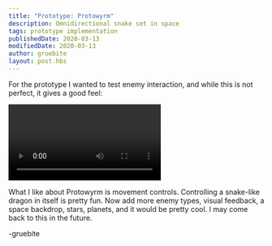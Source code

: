 ```yaml
---
title: "Prototype: Protowyrm"
description: Omnidirectional snake set in space
tags: prototype implementation
publishedDate: 2020-03-13
modifiedDate: 2020-03-13
author: gruebite
layout: post.hbs
---
```


For the prototype I wanted to test enemy interaction, and while this is not perfect, it gives a good feel:

<video controls>
<source src="/assets/2020/03/protowyrm.webm" type="video/ogg" />
</video>

What I like about Protowyrm is movement controls. Controlling a snake-like dragon in itself is pretty fun. Now add more enemy types, visual feedback, a space backdrop, stars, planets, and it would be pretty cool. I may come back to this in the future.

-gruebite